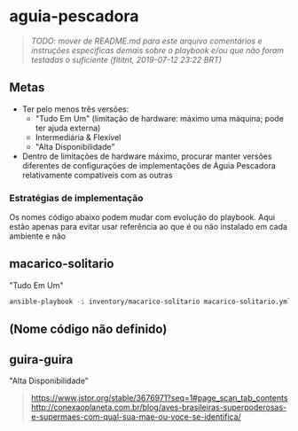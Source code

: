 # aguia-pescadora

> _TODO: mover de README.md para este arquivo comentários e instruções
especificas demais sobre o playbook e/ou que não foram testadas o suficiente
(fititnt, 2019-07-12 23:22 BRT)_

## Metas

- Ter pelo menos três versões:
  - "Tudo Em Um" (limitação de hardware: máximo uma máquina; pode ter ajuda externa)
  - Intermediária & Flexível
  - "Alta Disponibilidade"
- Dentro de limitações de hardware máximo, procurar manter versões diferentes
  de configurações de implementações de Águia Pescadora relativamente
  compatíveis com as outras

### Estratégias de implementação

Os nomes código abaixo podem mudar com evolução do playbook. Aqui estão apenas
para evitar usar referência ao que é ou não instalado em cada ambiente e não

<!--

-->

## macarico-solitario

"Tudo Em Um"

<!--
https://www.wikiaves.com.br/wiki/macarico-solitario
-->

```bash
ansible-playbook -i inventory/macarico-solitario macarico-solitario.yml
```

<!--
ansible-lint macarico-solitario.yml
-->

## (Nome código não definido)

## guira-guira
"Alta Disponibilidade"
> https://www.jstor.org/stable/3676971?seq=1#page_scan_tab_contents
> http://conexaoplaneta.com.br/blog/aves-brasileiras-superpoderosas-e-supermaes-com-qual-sua-mae-ou-voce-se-identifica/
